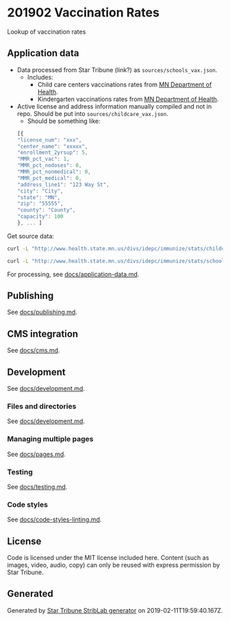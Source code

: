 # 201902 Vaccination Rates

Lookup of vaccination rates

## Application data

- Data processed from Star Tribune (link?) as `sources/schools_vax.json`.
  - Includes:
    - Child care centers vaccinations rates from [MN Department of Health](http://www.health.state.mn.us/divs/idepc/immunize/stats/childcare/index.html).
    - Kindergarten vaccinations rates from [MN Department of Health](http://www.health.state.mn.us/divs/idepc/immunize/stats/school/index.html).
- Active license and address information manually compiled and not in repo. Should be put into `sources/childcare_vax.json`.
  - Should be something like:
  ```js
  [{
  "license_num": "xxx",
  "center_name": "xxxxx",
  "enrollment_2yrsup": 5,
  "MMR_pct_vac": 1,
  "MMR_pct_nodoses": 0,
  "MMR_pct_nonmedical": 0,
  "MMR_pct_medical": 0,
  "address_line1": "123 Way St",
  "city": "City",
  "state": "MN",
  "zip": "55555",
  "county": "County",
  "capacity": 100
  }, ... ]
  ```

Get source data:

```sh
curl -L "http://www.health.state.mn.us/divs/idepc/immunize/stats/childcare/center1718.xlsx" | in2csv -H -f xlsx > sources/child-care-centers.csv;

curl -L "http://www.health.state.mn.us/divs/idepc/immunize/stats/school/pervaxkind1718.xlsx" | in2csv -H -f xlsx --sheet "K_School" > sources/kindergartens.csv;
```

For processing, see [docs/application-data.md](./docs/application-data.md).

## Publishing

See [docs/publishing.md](./docs/publishing.md).

## CMS integration

See [docs/cms.md](./docs/cms.md).

## Development

See [docs/development.md](./docs/development.md).

### Files and directories

See [docs/development.md](./docs/files-directories.md).

### Managing multiple pages

See [docs/pages.md](./docs/pages.md).

### Testing

See [docs/testing.md](./docs/testing.md).

### Code styles

See [docs/code-styles-linting.md](./docs/code-styles-linting.md).

## License

Code is licensed under the MIT license included here. Content (such as images, video, audio, copy) can only be reused with express permission by Star Tribune.

## Generated

Generated by [Star Tribune StribLab generator](https://github.com/striblab/generator-striblab) on 2019-02-11T19:59:40.167Z.

